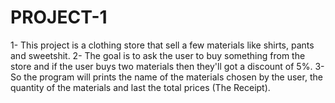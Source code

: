 # PROJECT-1

1- This project is a clothing store that sell a few materials like shirts, pants and sweetshit. 
2- The goal is to ask the user to buy something from the store and if the user buys two materials then they'll got a discount of 5%. 
3- So the program will prints the name of the materials chosen by the user, the quantity of the materials and last the total prices (The Receipt). 
